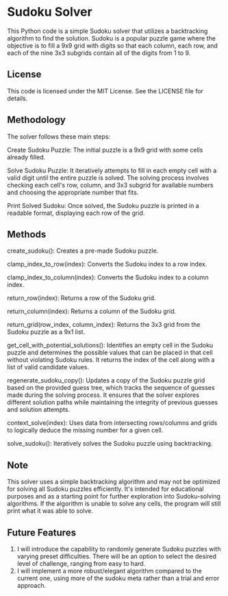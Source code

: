 # Sudoku Solver

This Python code is a simple Sudoku solver that utilizes a backtracking algorithm to find the solution. Sudoku is a popular puzzle game where the objective is to fill a 9x9 grid with digits so that each column, each row, and each of the nine 3x3 subgrids contain all of the digits from 1 to 9.

## License

This code is licensed under the MIT License. See the LICENSE file for details.

## Methodology

The solver follows these main steps:

Create Sudoku Puzzle: The initial puzzle is a 9x9 grid with some cells already filled.

Solve Sudoku Puzzle: It iteratively attempts to fill in each empty cell with a valid digit until the entire puzzle is solved. The solving process involves checking each cell's row, column, and 3x3 subgrid for available numbers and choosing the appropriate number that fits.

Print Solved Sudoku: Once solved, the Sudoku puzzle is printed in a readable format, displaying each row of the grid.

## Methods

create_sudoku(): Creates a pre-made Sudoku puzzle.

clamp_index_to_row(index): Converts the Sudoku index to a row index.

clamp_index_to_column(index): Converts the Sudoku index to a column index.

return_row(index): Returns a row of the Sudoku grid.

return_column(index): Returns a column of the Sudoku grid.

return_grid(row_index, column_index): Returns the 3x3 grid from the Sudoku puzzle as a 9x1 list.

get_cell_with_potential_solutions(): Identifies an empty cell in the Sudoku puzzle and determines the possible values that can be placed in that cell without violating Sudoku rules. It returns the index of the cell along with a list of valid candidate values.

regenerate_sudoku_copy(): Updates a copy of the Sudoku puzzle grid based on the provided guess tree, which tracks the sequence of guesses made during the solving process. It ensures that the solver explores different solution paths while maintaining the integrity of previous guesses and solution attempts.

context_solve(index): Uses data from intersecting rows/columns and grids to logically deduce the missing number for a given cell.

solve_sudoku(): Iteratively solves the Sudoku puzzle using backtracking.

## Note

This solver uses a simple backtracking algorithm and may not be optimized for solving all Sudoku puzzles efficiently. It's intended for educational purposes and as a starting point for further exploration into Sudoku-solving algorithms. If the algorithm is unable to solve any cells, the program will still print what it was able to solve.

## Future Features

1. I will introduce the capability to randomly generate Sudoku puzzles with varying preset difficulties. There will be an option to select the desired level of challenge, ranging from easy to hard.
2. I will implement a more robust/elegant algorithm compared to the current one, using more of the sudoku meta rather than a trial and error approach.
